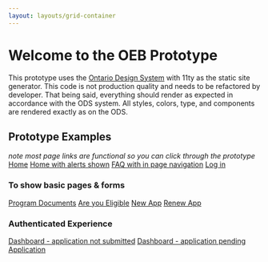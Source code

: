 ```yaml
---
layout: layouts/grid-container
---
```



# Welcome to the OEB Prototype

This prototype uses the [Ontario Design System](https://designsystem.ontario.ca/) with 11ty as the static site generator. This code is not production quality and needs to be refactored by developer. That being said, everything should render as expected in accordance with the ODS system. All styles, colors, type, and components are rendered exactly as on the ODS.


## Prototype Examples
_note most page links are functional so you can click through the prototype_
[Home](/landing)
[Home with alerts shown](/landing-alerts)
[FAQ with in page navigation](/faqs/) 
[Log in](/login)

### To show basic pages & forms
[Program Documents](/forms)
[Are you Eligible](/eligible)
[New App](/newapp)
[Renew App](/renewapp)

### Authenticated Experience
[Dashboard - application not submitted](/account)
[Dashboard - application pending](/account-pending)
[Application](/app)